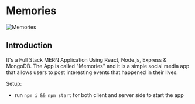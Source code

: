 # Memories

![Memories](https://i.ibb.co/Z8Y0CJv/Screenshot-2020-10-30-at-11-10-04.png)

## Introduction

 It's a Full Stack MERN Application Using React, Node.js, Express & MongoDB. The App is called "Memories" and it is a simple social media app that allows users to post interesting events that happened in their lives.

Setup:
- run ```npm i && npm start``` for both client and server side to start the app